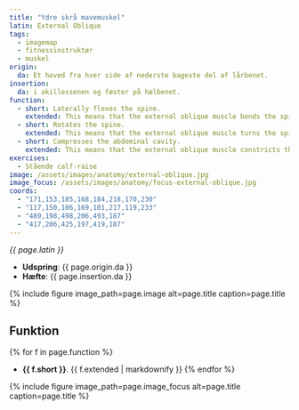 ```yaml
---
title: "Ydre skrå mavemuskel"
latin: External Oblique
tags:
  - imagemap
  - fitnessinstruktør
  - muskel
origin: 
  da: Et hoved fra hver side af nederste bageste del af lårbenet.
insertion: 
  da: i akillessenen og fæster på hælbenet.
function: 
  - short: Laterally flexes the spine.
    extended: This means that the external oblique muscle bends the spine to the side (i.e. it moves the ribcage downward to the side towards the pelvis).
  - short: Rotates the spine.
    extended: This means that the external oblique muscle turns the spine to the side (i.e. it twists the torso).
  - short: Compresses the abdominal cavity.
    extended: This means that the external oblique muscle constricts the organs of the abdominal cavity and can increase intra-abdominal pressure (i.e. such as during a valsalva maneuver).
exercises:
  - Stående calf-raise
image: /assets/images/anatomy/external-oblique.jpg
image_focus: /assets/images/anatomy/focus-external-oblique.jpg
coords:
  - "171,153,185,168,184,218,170,230"
  - "117,150,106,169,101,217,119,233"
  - "489,198,498,206,493,187"
  - "417,206,425,197,419,187"
---
```


_{{ page.latin }}_

- **Udspring**: {{ page.origin.da }}
- **Hæfte**: {{ page.insertion.da }}

{% include figure image_path=page.image alt=page.title caption=page.title %}

## Funktion

{% for f in page.function %}
- **{{ f.short }}**.
  {{ f.extended | markdownify }}
{% endfor %}

{% include figure image_path=page.image_focus alt=page.title caption=page.title %}
